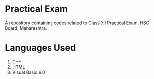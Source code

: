 # Practical Exam
A repository containing codes related to Class XII Practical Exam, HSC Board, Maharashtra.

# Languages Used
1. C++
2. HTML
3. Visual Basic 6.0
